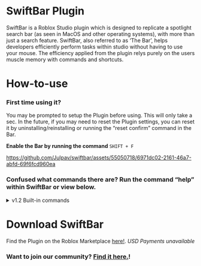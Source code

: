 # SwiftBar Plugin
SwiftBar is a Roblox Studio plugin which is designed to replicate a spotlight search bar (as seen in MacOS and other operating systems), with more than just a search feature. SwiftBar, also referred to as ‘The Bar’, helps developers efficiently perform tasks within studio without having to use your mouse. The efficiency applied from the plugin relys purely on the users muscle memory with commands and shortcuts.
# How-to-use
### First time using it?
You may be prompted to setup the Plugin before using. This will only take a sec.
In the future, if you may need to reset the Plugin settings, you can reset it by uninstalling/reinstalling or running the “reset confirm” command in the Bar.

**Enable the Bar by running the command** ```SHIFT + F```

https://github.com/Julpav/swiftbar/assets/55050718/6971dc02-2161-46a7-abfd-69f6fcd960ea

### Confused what commands there are? Run the command “help” within SwiftBar or view below.
<details>
  <summary>v1.2 Built-in commands</summary>

  
  1. Rename – This is included in the Number command
  2. Number – Number multiple assets (e.g. button1, button2)
  3. Folder – Create a folder through selection
  4. Help – Display all commands etc
  5. Script – Use AI to write your own Scripts ```DISABLED```
  6. Fix — Use AI to fix your own Scripts ```DISABLED```
  7. Time – Change times to day/night/afternoon/morning
  8. UI – Disable UI views (gotta check if this is possible)
  9. Select – Select certain types of instances
  10. New – Create instances & name them easily
  11. Find – Find the instance and zoom to it!
  12. Credit – Displays exactly what it’s called lol
  13. Search – Find & select instances in workspace
![image](https://github.com/Julpav/swiftbar/assets/55050718/228ac837-eaf3-4ec4-ba65-5ea04cd75e00)
  14. Session – View current running session time within Studio (focused-window)
  15. Gitclone — Clone a public file in a GitHub Repository

</details>

# Download SwiftBar
Find the Plugin on the Roblox Marketplace [here!](https://create.roblox.com/marketplace/asset/14451262861/SwiftBar).
_USD Payments unavailable_

### Want to join our community? [Find it here.](https://discord.gg/Hn3Z4negQZ)!
